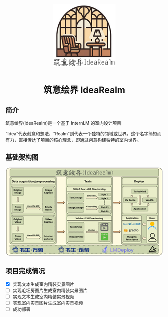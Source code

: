 
<div align="center">
    <img src="./images/logo-1.png" width="200" height="200">
    <!-- <div>&nbsp;</div> -->
    <div style="height: 10px;"></div>
    <h1>筑意绘界 IdeaRealm</h1>
</div>

## 简介
筑意绘界(IdeaRealm)是一个基于 InternLM 的室内设计项目

“Idea”代表创意和想法，“Realm”则代表一个独特的领域或世界。这个名字简短而有力，直接传达了项目的核心理念，即通过创意构建独特的室内世界。

## 基础架构图
![Architecture diagram](./images/Architecture-diagram.png)

## 项目完成情况
- [x] 实现文本生成室内精装实景图片
- [ ] 实现毛坯房图片生成室内精装实景图片
- [ ] 实现文本生成室内精装实景视频
- [ ] 实现室内实景图片生成室内实景视频
- [ ] 成功部署
